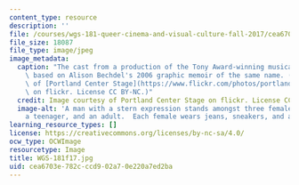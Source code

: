 ```yaml
---
content_type: resource
description: ''
file: /courses/wgs-181-queer-cinema-and-visual-culture-fall-2017/cea6703e782cccd902a70e220a7ed2ba_WGS-181f17.jpg
file_size: 18087
file_type: image/jpeg
image_metadata:
  caption: "The cast from a production of the Tony Award-winning musical\__Fun Home_,\
    \ based on Alison Bechdel's 2006 graphic memoir of the same name. (Image courtesy\
    \ of [Portland Center Stage](https://www.flickr.com/photos/portlandcenterstage/36805290801/in/photolist-Y5mJFk-b1oaP2-byqZZB-ZgrRDA-7nEvet-X2rchX-dBQvfp-bzVqr2-7AV8EP-5ZyY7s-8yZqD-nVaejQ-7qZF8x-4Lkirs-7A5Gho-Zf4rgw-5rMJbS-7isrp3-6TgdfS-czK57N-dEUxLd-5jrFbk-7y1sPz-bicC1g-5x4XjQ-byshYk-ccsjed-8rxioc-75yruQ-ZguNx9-b9jGm2-7iTYRE-2982Jau-Zf4riq-pdeHPL-oeyrPk-56CEWH-fcXYp-4wwZLH-mkzpqF-729yeD-bVwxvS-TGhdX9-gagtPt-73xCY8-7bzHxu-dCQeCE-7H6Dho-TKV1Rc-ephHqq)\
    \ on flickr. License CC BY-NC.)"
  credit: Image courtesy of Portland Center Stage on flickr. License CC BY NC.
  image-alt: 'A man with a stern expression stands amongst three females: a preteen,
    a teenager, and an adult.  Each female wears jeans, sneakers, and a striped shirt.'
learning_resource_types: []
license: https://creativecommons.org/licenses/by-nc-sa/4.0/
ocw_type: OCWImage
resourcetype: Image
title: WGS-181f17.jpg
uid: cea6703e-782c-ccd9-02a7-0e220a7ed2ba
---
```


